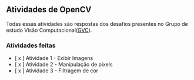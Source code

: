 ## Atividades de OpenCV
Todas essas atividades são respostas dos desafios presentes no Grupo de estudo Visão Computacional([GVC](https://github.com/Natalnet/GVC)).

### Atividades feitas
- [ x ] Atividade 1 - Exibir Imagens
- [ x ] Atividade 2 - Manipulação de pixels
- [ x ] Atividade 3 - Filtragem de cor